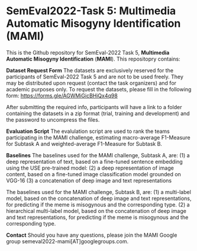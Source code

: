 # SemEval2022-Task 5: Multimedia Automatic Misogyny Identification (MAMI)
This is the Github repository for SemEval-2022 Task 5, **Multimedia Automatic Misogyny Identification** (**MAMI**). This repositopry contains:

**Dataset Request Form**
The datasets are exclusively reserved for the participants of SemEval-2022 Task 5 and are not to be used freely. They may be distributed upon request (contact the task organizers) and for academic purposes only. To request the datasets, please fill in the following form: https://forms.gle/AGWMiGicBHiQx4q98

After submitting the required info, participants will have  a link to a folder containing the datasets in a zip format (trial, training and development) and the password to uncompress the files.

**Evaluation Script**
The evalulation script are used to rank the teams participating in the MAMI challenge, estimating macro-average F1-Measure for Subtask A and weighted-average F1-Measure for Subtask B.


**Baselines**
The baselines used for the MAMI challenge, Subtask A, are:
(1) a deep representation of text, based on a fine-tuned sentence embedding using the USE pre-trained model:
(2) a deep representation of image content, based on a fine-tuned image classification model grounded on VGG-16 
(3) a concatenation of deep image and text representations

The baselines used for the MAMI challenge, Subtask B, are:
(1) a multi-label model, based on the concatenation of deep image and text representations, for predicting if the meme is misogynous and the corresponding type.
(2) a hierarchical multi-label model, based on the concatenation of deep image and text representations, for predicting if the meme is misogynous and the corresponding type.

**Contact**
Should you have any questions, please join the MAMI Google group semeval2022-mami[AT]googlegroups.com.
